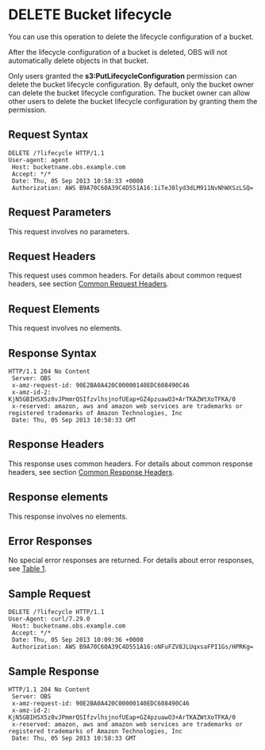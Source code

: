 # DELETE Bucket lifecycle<a name="EN-US_TOPIC_0125560506"></a>

You can use this operation to delete the lifecycle configuration of a bucket.

After the lifecycle configuration of a bucket is deleted, OBS will not automatically delete objects in that bucket.

Only users granted the  **s3:PutLifecycleConfiguration**  permission can delete the bucket lifecycle configuration. By default, only the bucket owner can delete the bucket lifecycle configuration. The bucket owner can allow other users to delete the bucket lifecycle configuration by granting them the permission.

## Request Syntax<a name="section58665336"></a>

```
DELETE /?lifecycle HTTP/1.1
User-agent: agent
 Host: bucketname.obs.example.com 
 Accept: */*
 Date: Thu, 05 Sep 2013 10:58:33 +0000
 Authorization: AWS B9A70C60A39C4D551A16:1iTeJ0lyd3dLM911NvNhWXSzLSQ=
```

## Request Parameters<a name="section58225979"></a>

This request involves no parameters.

## Request Headers<a name="section54271769"></a>

This request uses common headers. For details about common request headers, see section  [Common Request Headers](common-request-headers.md).

## Request Elements<a name="section18683873"></a>

This request involves no elements.

## Response Syntax<a name="section8821459"></a>

```
HTTP/1.1 204 No Content 
 Server: OBS 
 x-amz-request-id: 90E2BA0A420C00000140EDC608490C46 
 x-amz-id-2: KjN5GBIHSX5z8vJPmmrQSIfzvlhsjnofUEap+GZ4pzuawO3+ArTKAZWtXoTFKA/0 
 x-reserved: amazon, aws and amazon web services are trademarks or registered trademarks of Amazon Technologies, Inc 
 Date: Thu, 05 Sep 2013 10:58:33 GMT
```

## Response Headers<a name="section12284267"></a>

This response uses common headers. For details about common response headers, see section  [Common Response Headers](common-response-headers.md).

## Response elements<a name="section43449544"></a>

This response involves no elements.

## Error Responses<a name="section55501577"></a>

No special error responses are returned. For details about error responses, see  [Table 1](error-codes.md#table30733758).

## Sample Request<a name="section20685786"></a>

```
DELETE /?lifecycle HTTP/1.1
User-Agent: curl/7.29.0 
 Host: bucketname.obs.example.com
 Accept: */*
 Date: Thu, 05 Sep 2013 10:09:36 +0000 
 Authorization: AWS B9A70C60A39C4D551A16:oNFuFZV8JLUqxsaFPI1Gs/HPRKg=
```

## Sample Response<a name="section51954348"></a>

```
HTTP/1.1 204 No Content  
 Server: OBS 
 x-amz-request-id: 90E2BA0A420C00000140EDC608490C46 
 x-amz-id-2: KjN5GBIHSX5z8vJPmmrQSIfzvlhsjnofUEap+GZ4pzuawO3+ArTKAZWtXoTFKA/0 
 x-reserved: amazon, aws and amazon web services are trademarks or registered trademarks of Amazon Technologies, Inc 
 Date: Thu, 05 Sep 2013 10:58:33 GMT
```


